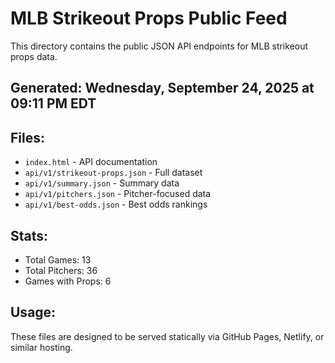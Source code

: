 # MLB Strikeout Props Public Feed

This directory contains the public JSON API endpoints for MLB strikeout props data.

## Generated: Wednesday, September 24, 2025 at 09:11 PM EDT

## Files:
- `index.html` - API documentation
- `api/v1/strikeout-props.json` - Full dataset
- `api/v1/summary.json` - Summary data
- `api/v1/pitchers.json` - Pitcher-focused data  
- `api/v1/best-odds.json` - Best odds rankings

## Stats:
- Total Games: 13
- Total Pitchers: 36
- Games with Props: 6

## Usage:
These files are designed to be served statically via GitHub Pages, Netlify, or similar hosting.
